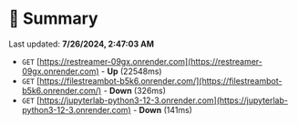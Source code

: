 # 📖 Summary
Last updated: **7/26/2024, 2:47:03 AM**

- `GET` [https://restreamer-09gx.onrender.com](https://restreamer-09gx.onrender.com) - **Up** (22548ms)
- `GET` [https://filestreambot-b5k6.onrender.com/](https://filestreambot-b5k6.onrender.com/) - **Down** (326ms)
- `GET` [https://jupyterlab-python3-12-3.onrender.com](https://jupyterlab-python3-12-3.onrender.com) - **Down** (141ms)
